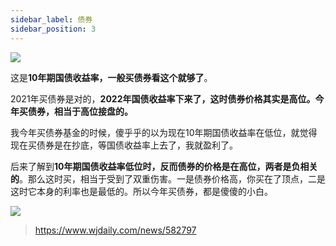 ```yaml
---
sidebar_label: 债券
sidebar_position: 3
---
```


![](https://img.arctee.cn/one/202211291649284.png)

这是**10年期国债收益率，一般买债券看这个就够了**。

2021年买债券是对的，**2022年国债收益率下来了，这时债券价格其实是高位。今年买债券，相当于高位接盘的。**

我今年买债券基金的时候，傻乎乎的以为现在10年期国债收益率在低位，就觉得现在买债券是在抄底，等国债收益率上去了，我就盈利了。

后来了解到**10年期国债收益率低位时，反而债券的价格是在高位，两者是负相关的**。那么这时买，相当于受到了双重伤害。一是债券价格高，你买在了顶点，二是这时它本身的利率也是最低的。所以今年买债券，都是傻傻的小白。

![](https://img.arctee.cn/one/202211291650292.png)

> https://www.wjdaily.com/news/582797
